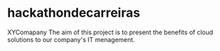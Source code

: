 # hackathondecarreiras
XYComapany
The aim of this project is to present the benefits of cloud solutions to our company's IT menagement.
